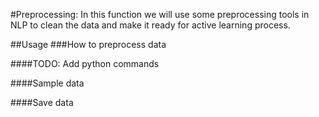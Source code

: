 #Preprocessing:
In this function we will use some preprocessing tools in NLP to clean the data and make it ready for active learning process.

##Usage
###How to preprocess data

####TODO: Add python commands

####Sample data

####Save data
